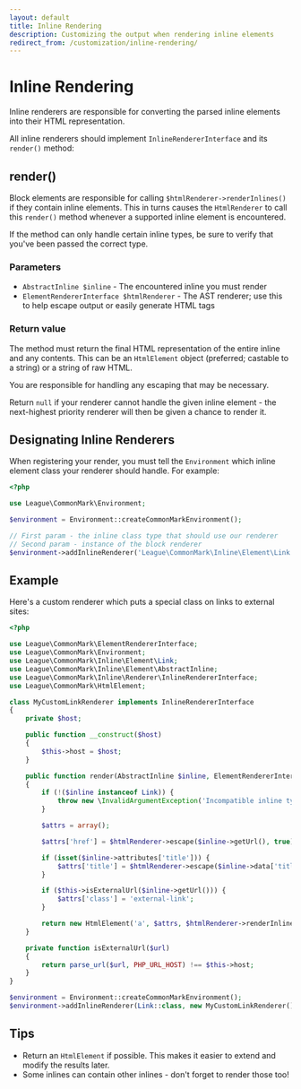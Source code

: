 ```yaml
---
layout: default
title: Inline Rendering
description: Customizing the output when rendering inline elements
redirect_from: /customization/inline-rendering/
---
```


Inline Rendering
===============

Inline renderers are responsible for converting the parsed inline elements into their HTML representation.

All inline renderers should implement `InlineRendererInterface` and its `render()` method:

## render()

Block elements are responsible for calling `$htmlRenderer->renderInlines()` if they contain inline elements.  This in turns causes the `HtmlRenderer` to call this `render()` method whenever a supported inline element is encountered.

If the method can only handle certain inline types, be sure to verify that you've been passed the correct type.

### Parameters

* `AbstractInline $inline` - The encountered inline you must render
* `ElementRendererInterface $htmlRenderer` - The AST renderer; use this to help escape output or easily generate HTML tags

### Return value

The method must return the final HTML representation of the entire inline and any contents. This can be an `HtmlElement` object (preferred; castable to a string) or a string of raw HTML.

You are responsible for handling any escaping that may be necessary.

Return `null` if your renderer cannot handle the given inline element - the next-highest priority renderer will then be given a chance to render it.

## Designating Inline Renderers

When registering your render, you must tell the `Environment` which inline element class your renderer should handle. For example:

~~~php
<?php

use League\CommonMark\Environment;

$environment = Environment::createCommonMarkEnvironment();

// First param - the inline class type that should use our renderer
// Second param - instance of the block renderer
$environment->addInlineRenderer('League\CommonMark\Inline\Element\Link', new MyCustomLinkRenderer());
~~~

## Example

Here's a custom renderer which puts a special class on links to external sites:

~~~php
<?php

use League\CommonMark\ElementRendererInterface;
use League\CommonMark\Environment;
use League\CommonMark\Inline\Element\Link;
use League\CommonMark\Inline\Element\AbstractInline;
use League\CommonMark\Inline\Renderer\InlineRendererInterface;
use League\CommonMark\HtmlElement;

class MyCustomLinkRenderer implements InlineRendererInterface
{
    private $host;

    public function __construct($host)
    {
        $this->host = $host;
    }

    public function render(AbstractInline $inline, ElementRendererInterface $htmlRenderer)
    {
        if (!($inline instanceof Link)) {
            throw new \InvalidArgumentException('Incompatible inline type: ' . get_class($inline));
        }

        $attrs = array();

        $attrs['href'] = $htmlRenderer->escape($inline->getUrl(), true);

        if (isset($inline->attributes['title'])) {
            $attrs['title'] = $htmlRenderer->escape($inline->data['title'], true);
        }

        if ($this->isExternalUrl($inline->getUrl())) {
            $attrs['class'] = 'external-link';
        }

        return new HtmlElement('a', $attrs, $htmlRenderer->renderInlines($inline->children()));
    }

    private function isExternalUrl($url)
    {
        return parse_url($url, PHP_URL_HOST) !== $this->host;
    }
}

$environment = Environment::createCommonMarkEnvironment();
$environment->addInlineRenderer(Link::class, new MyCustomLinkRenderer());
~~~

## Tips

* Return an `HtmlElement` if possible. This makes it easier to extend and modify the results later.
* Some inlines can contain other inlines - don't forget to render those too!
